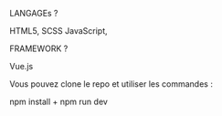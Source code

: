 LANGAGEs ?

HTML5, SCSS
JavaScript,


FRAMEWORK ?

Vue.js




Vous pouvez clone le repo et utiliser les commandes :

npm install + npm run dev